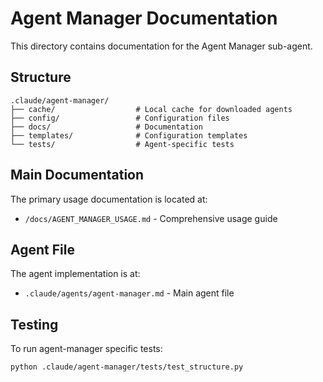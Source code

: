 # Agent Manager Documentation

This directory contains documentation for the Agent Manager sub-agent.

## Structure

```
.claude/agent-manager/
├── cache/                  # Local cache for downloaded agents
├── config/                 # Configuration files
├── docs/                   # Documentation
├── templates/              # Configuration templates
└── tests/                  # Agent-specific tests
```

## Main Documentation

The primary usage documentation is located at:
- `/docs/AGENT_MANAGER_USAGE.md` - Comprehensive usage guide

## Agent File

The agent implementation is at:
- `.claude/agents/agent-manager.md` - Main agent file

## Testing

To run agent-manager specific tests:
```bash
python .claude/agent-manager/tests/test_structure.py
```
